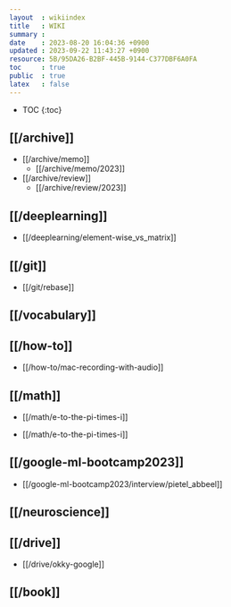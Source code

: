 ```yaml
---
layout  : wikiindex
title   : WIKI
summary : 
date    : 2023-08-20 16:04:36 +0900
updated : 2023-09-22 11:43:27 +0900
resource: 5B/95DA26-B2BF-445B-9144-C377DBF6A0FA
toc     : true
public  : true
latex   : false
---
```

* TOC
{:toc}

## [[/archive]]

* [[/archive/memo]]
    * [[/archive/memo/2023]] 
* [[/archive/review]]
    * [[/archive/review/2023]]

## [[/deeplearning]]
* [[/deeplearning/element-wise_vs_matrix]]

## [[/git]]
* [[/git/rebase]]

## [[/vocabulary]]

## [[/how-to]]
- [[/how-to/mac-recording-with-audio]]

## [[/math]]
* [[/math/e-to-the-pi-times-i]]
- [[/math/e-to-the-pi-times-i]]

## [[/google-ml-bootcamp2023]]
- [[/google-ml-bootcamp2023/interview/pietel_abbeel]]

## [[/neuroscience]]

## [[/drive]]
* [[/drive/okky-google]]

## [[/book]]
